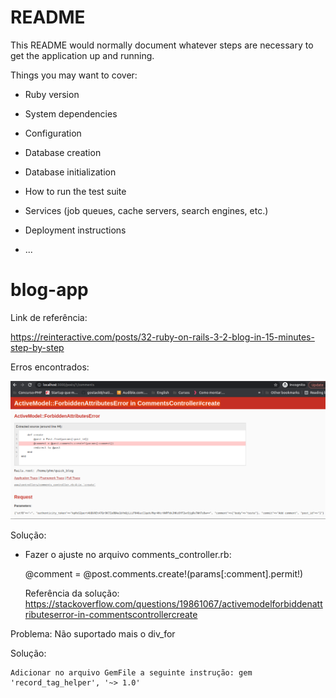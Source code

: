 # README

This README would normally document whatever steps are necessary to get the
application up and running.

Things you may want to cover:

* Ruby version

* System dependencies

* Configuration

* Database creation

* Database initialization

* How to run the test suite

* Services (job queues, cache servers, search engines, etc.)

* Deployment instructions

* ...
# blog-app

Link de referência: 

https://reinteractive.com/posts/32-ruby-on-rails-3-2-blog-in-15-minutes-step-by-step

Erros encontrados:

<img alt="Erro" title="Erro" src="erro-app-blog.png" width="800px" />

Solução:

 - Fazer o ajuste no arquivo comments_controller.rb:

	@comment = @post.comments.create!(params[:comment].permit!)
	
	Referência da solução: https://stackoverflow.com/questions/19861067/activemodelforbiddenattributeserror-in-commentscontrollercreate

Problema: Não suportado mais o div_for

Solução: 

	Adicionar no arquivo GemFile a seguinte instrução: gem 'record_tag_helper', '~> 1.0'





